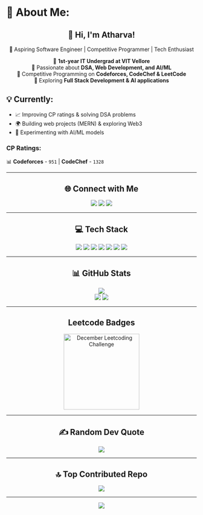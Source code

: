 # 💫 About Me:
<h2 align="center">👋 Hi, I'm Atharva!</h2>
<p align="center">
🚀 Aspiring Software Engineer | Competitive Programmer | Tech Enthusiast  
</p>

<p align="center">
🔹 <b>1st-year IT Undergrad at VIT Vellore</b> <br>
🔹 Passionate about <b>DSA, Web Development, and AI/ML</b> <br>
🔹 Competitive Programming on <b>Codeforces, CodeChef & LeetCode</b> <br>
🔹 Exploring <b>Full Stack Development & AI applications</b>  
</p>

## 💡 Currently:
- 📈 Improving CP ratings & solving DSA problems  
- 🌍 Building web projects (MERN) & exploring Web3  
- 🤖 Experimenting with AI/ML models  

### **CP Ratings:**  
📊 **Codeforces** - `951` | **CodeChef** - `1328`  

---

<h2 align="center">🌐 Connect with Me</h2>  
<p align="center">
  <a href="https://linkedin.com/in/mendhu36"><img src="https://img.shields.io/badge/LinkedIn-%230077B5.svg?logo=linkedin&logoColor=white"></a>
  <a href="https://x.com/mendhu35"><img src="https://img.shields.io/badge/X-black.svg?logo=X&logoColor=white"></a>
  <a href="mailto:mendhu36@outlook.com"><img src="https://img.shields.io/badge/Email-D14836?logo=gmail&logoColor=white"></a>
</p>

---

<h2 align="center">💻 Tech Stack</h2>  
<p align="center">
  <img src="https://img.shields.io/badge/c-%2300599C.svg?style=for-the-badge&logo=c&logoColor=white">
  <img src="https://img.shields.io/badge/c++-%2300599C.svg?style=for-the-badge&logo=c%2B%2B&logoColor=white">
  <img src="https://img.shields.io/badge/html5-%23E34F26.svg?style=for-the-badge&logo=html5&logoColor=white">
  <img src="https://img.shields.io/badge/javascript-%23323330.svg?style=for-the-badge&logo=javascript&logoColor=%23F7DF1E">
  <img src="https://img.shields.io/badge/python-3670A0?style=for-the-badge&logo=python&logoColor=ffdd54">
  <img src="https://img.shields.io/badge/typescript-%23007ACC.svg?style=for-the-badge&logo=typescript&logoColor=white">
  <img src="https://img.shields.io/badge/react-%2320232a.svg?style=for-the-badge&logo=react&logoColor=%2361DAFB">
</p>

---

<h2 align="center">📊 GitHub Stats</h2>
<p align="center">
  <img src="https://github-readme-stats.vercel.app/api?username=Atharva-mendhu&theme=dark&hide_border=false&include_all_commits=true&count_private=true"><br/>
  <img src="https://github-readme-streak-stats.herokuapp.com?user=Atharva-mendhu&theme=dark&hide_border=false" />
  <img src="https://github-readme-stats.vercel.app/api/top-langs/?username=Atharva-mendhu&theme=dark&hide_border=false&include_all_commits=true&count_private=true&layout=compact">
</p>

---

<h2 align="center">Leetcode Badges</h2>  
<p align="center">
  <a href="https://leetcode.com/u/mendhu36/" target="_blank">
    <img src="https://leetcode.com/static/images/badges/2024/gif/2024-12.gif" alt="December Leetcoding Challenge" height="200" width="200" />
  </a>
</p>

---

<h2 align="center">✍️ Random Dev Quote</h2>
<p align="center">
  <img src="https://quotes-github-readme.vercel.app/api?type=horizontal&theme=dark">
</p>

---

<h2 align="center">🔝 Top Contributed Repo</h2>
<p align="center">
  <img src="https://github-contributor-stats.vercel.app/api?username=Atharva-mendhu&limit=5&theme=dark&combine_all_yearly_contributions=true">
</p>

---

<p align="center">
  <img src="https://profile-counter.glitch.me/Atharva-mendhu/count.svg" />
</p>


<!-- Proudly created with GPRM ( https://gprm.itsvg.in ) -->

